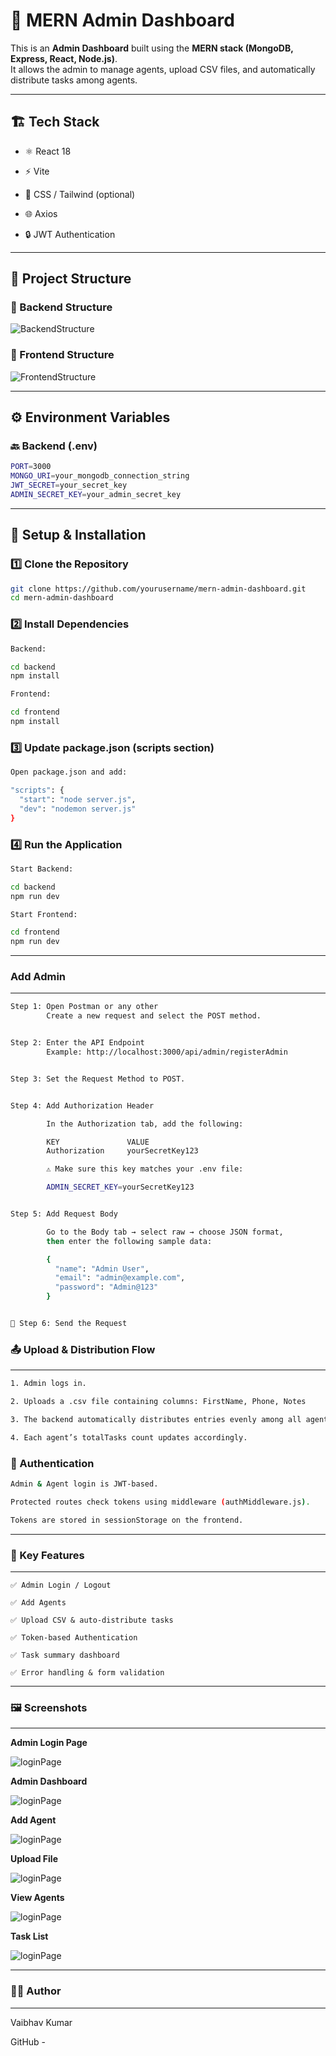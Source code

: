 # 🧠 MERN Admin Dashboard

This is an **Admin Dashboard** built using the **MERN stack (MongoDB, Express, React, Node.js)**.  
It allows the admin to manage agents, upload CSV files, and automatically distribute tasks among agents.

---

## 🏗️ Tech Stack

- ⚛️ React 18

- ⚡ Vite

- 💅 CSS / Tailwind (optional)

- 🌐 Axios

- 🔒 JWT Authentication

---

## 📁 Project Structure

### 🧩 Backend Structure

![BackendStructure](./screenshorts/backendStructure.png)

### 🎨 Frontend Structure

![FrontendStructure](./screenshorts/frontendStructure.png)

---

## ⚙️ Environment Variables

### 🔙 Backend (.env)
```bash
PORT=3000
MONGO_URI=your_mongodb_connection_string
JWT_SECRET=your_secret_key
ADMIN_SECRET_KEY=your_admin_secret_key
```

---
## 🚀 Setup & Installation
### 1️⃣ Clone the Repository
```bash
git clone https://github.com/yourusername/mern-admin-dashboard.git
cd mern-admin-dashboard
```

### 2️⃣ Install Dependencies
```bash
Backend:

cd backend
npm install
```

```bash
Frontend:

cd frontend
npm install
```
### 3️⃣ Update package.json (scripts section)
```bash
Open package.json and add:

"scripts": {
  "start": "node server.js",
  "dev": "nodemon server.js"
}
```

###  4️⃣ Run the Application
```bash
Start Backend: 

cd backend
npm run dev
```

```bash
Start Frontend:

cd frontend
npm run dev
```
---

### Add Admin
---
```bash
Step 1: Open Postman or any other
        Create a new request and select the POST method.


Step 2: Enter the API Endpoint
        Example: http://localhost:3000/api/admin/registerAdmin


Step 3: Set the Request Method to POST.


Step 4: Add Authorization Header

        In the Authorization tab, add the following:

        KEY	              VALUE
        Authorization	  yourSecretKey123

        ⚠️ Make sure this key matches your .env file:

        ADMIN_SECRET_KEY=yourSecretKey123


Step 5: Add Request Body

        Go to the Body tab → select raw → choose JSON format,
        then enter the following sample data:

        {
          "name": "Admin User",
          "email": "admin@example.com",
          "password": "Admin@123"
        }


🔹 Step 6: Send the Request
```

### 📤 Upload & Distribution Flow
---

```bash
1. Admin logs in.

2. Uploads a .csv file containing columns: FirstName, Phone, Notes

3. The backend automatically distributes entries evenly among all agents.

4. Each agent’s totalTasks count updates accordingly.
```

### 🔐 Authentication

```bash
Admin & Agent login is JWT-based.

Protected routes check tokens using middleware (authMiddleware.js).

Tokens are stored in sessionStorage on the frontend.
```
---

### 🧠 Key Features
---

    ✅ Admin Login / Logout

    ✅ Add Agents

    ✅ Upload CSV & auto-distribute tasks

    ✅ Token-based Authentication

    ✅ Task summary dashboard

    ✅ Error handling & form validation 



---

### 🖼️ Screenshots
---
**Admin Login Page**

![loginPage](screenshorts/login.png)

**Admin Dashboard**

![loginPage](screenshorts/dashboard.png)

**Add Agent**

![loginPage](screenshorts/addAgent.png)

**Upload File**

![loginPage](screenshorts/uploadFile.png)

**View Agents**

![loginPage](screenshorts/viewAgents.png)

**Task List**

![loginPage](screenshorts/list.png)

---

### 👨‍💻 Author
---

Vaibhav Kumar

GitHub -